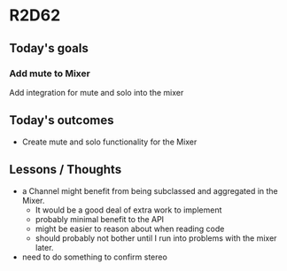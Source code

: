 # R2D62

## Today's goals
### Add mute to Mixer
Add integration for mute and solo into the mixer

## Today's outcomes
- Create mute and solo functionality for the Mixer

## Lessons / Thoughts
- a Channel might benefit from being subclassed and aggregated in the Mixer.
  - It would be a good deal of extra work to implement
  - probably minimal benefit to the API
  - might be easier to reason about when reading code
  - should probably not bother until I run into problems with the mixer later.
- need to do something to confirm stereo